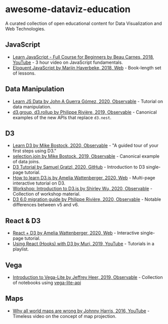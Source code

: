 # awesome-dataviz-education
A curated collection of open educational content for Data Visualization and Web Technologies.

## JavaScript
 * [Learn JavaScript - Full Course for Beginners by Beau Carnes, 2018, YouTube](https://www.youtube.com/watch?time_continue=6&v=PkZNo7MFNFg) - 3 hour video on JavaScript fundamentals.
 * [Eloquent JavaScript by Marijn Haverbeke, 2018, Web](https://eloquentjavascript.net/) - Book-length set of lessons.

## Data Manipulation

 * [Learn JS Data by John A Guerra Gómez, 2020, Observable](https://observablehq.com/collection/@berkeleyvis/learn-js-data) - Tutorial on data manipulation.
 * [d3.group, d3.rollup by Philippe Rivière, 2019, Observable](https://observablehq.com/@d3/d3-group) - Canonical examples of the new APIs that replace `d3.nest`.

## D3

 * [Learn D3 by Mike Bostock, 2020, Observable](https://observablehq.com/collection/@d3/learn-d3) - "A guided tour of your first steps using D3."
 * [selection.join by Mike Bostock, 2019, Observable](https://observablehq.com/@d3/selection-join) - Canonical example of data joins.
 * [D3 Tutorial by Samuel Gratzl, 2020, GitHub](https://github.com/sgratzl/d3tutorial) - Introduction to D3 single-page tutorial.
 * [How to learn D3.js by Amelia Wattenberger, 2020, Web](https://wattenberger.com/blog/d3) - Multi-page interactive tutorial on D3.
 * [Workshop: Introduction to D3.js by Shirley Wu, 2020, Observable](https://observablehq.com/collection/@sxywu/introduction-to-d3-js) - Collection of workshop material.
 * [D3 6.0 migration guide by Philippe Rivière, 2020, Observable](https://observablehq.com/@d3/d3v6-migration-guide) - Notable differences between v5 and v6.

## React & D3

 * [React + D3 by Amelia Wattenberger, 2020, Web](https://wattenberger.com/blog/react-and-d3) - Interactive single-page tutorial.
 * [Using React (Hooks) with D3 by Muri, 2019, YouTube](https://www.youtube.com/playlist?list=PLDZ4p-ENjbiPo4WH7KdHjh_EMI7Ic8b2B) - Tutorials in a playlist.

## Vega

 * [Introduction to Vega-Lite by Jeffrey Heer, 2019, Observable](https://observablehq.com/@uwdata/introduction-to-vega-lite) - Collection of notebooks using [vega-lite-api]()

## Maps

 * [Why all world maps are wrong by Johnny Harris, 2016, YouTube](https://www.youtube.com/watch?v=kIID5FDi2JQ) - Timeless video on the concept of map projection.

